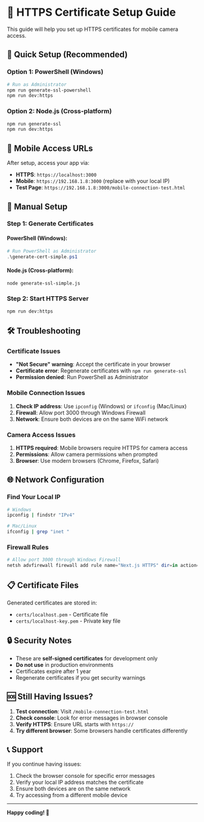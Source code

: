 # 🔐 HTTPS Certificate Setup Guide

This guide will help you set up HTTPS certificates for mobile camera access.

## 🚀 Quick Setup (Recommended)

### Option 1: PowerShell (Windows)
```bash
# Run as Administrator
npm run generate-ssl-powershell
npm run dev:https
```

### Option 2: Node.js (Cross-platform)
```bash
npm run generate-ssl
npm run dev:https
```

## 📱 Mobile Access URLs

After setup, access your app via:
- **HTTPS**: `https://localhost:3000`
- **Mobile**: `https://192.168.1.8:3000` (replace with your local IP)
- **Test Page**: `https://192.168.1.8:3000/mobile-connection-test.html`

## 🔧 Manual Setup

### Step 1: Generate Certificates

#### PowerShell (Windows):
```powershell
# Run PowerShell as Administrator
.\generate-cert-simple.ps1
```

#### Node.js (Cross-platform):
```bash
node generate-ssl-simple.js
```

### Step 2: Start HTTPS Server
```bash
npm run dev:https
```

## 🛠️ Troubleshooting

### Certificate Issues
- **"Not Secure" warning**: Accept the certificate in your browser
- **Certificate error**: Regenerate certificates with `npm run generate-ssl`
- **Permission denied**: Run PowerShell as Administrator

### Mobile Connection Issues
1. **Check IP address**: Use `ipconfig` (Windows) or `ifconfig` (Mac/Linux)
2. **Firewall**: Allow port 3000 through Windows Firewall
3. **Network**: Ensure both devices are on the same WiFi network

### Camera Access Issues
1. **HTTPS required**: Mobile browsers require HTTPS for camera access
2. **Permissions**: Allow camera permissions when prompted
3. **Browser**: Use modern browsers (Chrome, Firefox, Safari)

## 🌐 Network Configuration

### Find Your Local IP
```bash
# Windows
ipconfig | findstr "IPv4"

# Mac/Linux
ifconfig | grep "inet "
```

### Firewall Rules
```powershell
# Allow port 3000 through Windows Firewall
netsh advfirewall firewall add rule name="Next.js HTTPS" dir=in action=allow protocol=TCP localport=3000
```

## 📋 Certificate Files

Generated certificates are stored in:
- `certs/localhost.pem` - Certificate file
- `certs/localhost-key.pem` - Private key file

## 🔒 Security Notes

- These are **self-signed certificates** for development only
- **Do not use** in production environments
- Certificates expire after 1 year
- Regenerate certificates if you get security warnings

## 🆘 Still Having Issues?

1. **Test connection**: Visit `/mobile-connection-test.html`
2. **Check console**: Look for error messages in browser console
3. **Verify HTTPS**: Ensure URL starts with `https://`
4. **Try different browser**: Some browsers handle certificates differently

## 📞 Support

If you continue having issues:
1. Check the browser console for specific error messages
2. Verify your local IP address matches the certificate
3. Ensure both devices are on the same network
4. Try accessing from a different mobile device

---

**Happy coding! 🎉**

